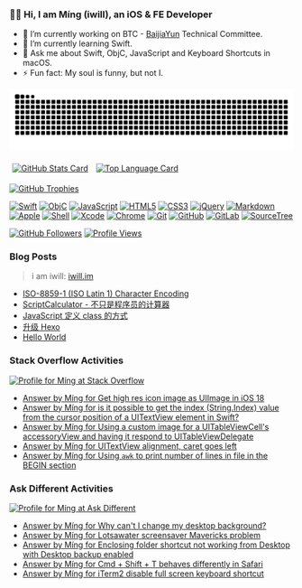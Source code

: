 ### 👋🏿 Hi, I am Míng (iwill), an iOS & FE Developer

- 🔭 I’m currently working on BTC - [BaijiaYun](https://www.baijiayun.com/) Technical Committee.
- 🌱 I’m currently learning Swift.
- 💬 Ask me about Swift, ObjC, JavaScript and Keyboard Shortcuts in macOS.
- ⚡ Fun fact: My soul is funny, but not I.

<p><!-- add `p` for margin-bottom -->
  <picture>
    <source media="(prefers-color-scheme: light)" srcset="https://raw.githubusercontent.com/iwill/iwill/output/github-snake.svg">
    <source media="(prefers-color-scheme: dark)" srcset="https://raw.githubusercontent.com/iwill/iwill/output/github-snake.svg">
    <img alt="github-snake" src="https://raw.githubusercontent.com/iwill/iwill/output/github-snake.svg">
  </picture>
</p>

<p><!-- add `p` for margin-bottom -->
  <a href="#"><!-- add `a` for inline-block -->
    <img alt="GitHub Stats Card" src="https://github-readme-stats.vercel.app/api?username=iwill&count_private=true&include_all_commits=true&show_icons=true&disable_animations=true&theme=swift" valign="top" hspace="5px" vspace="5px" height="180px" /><!-- remove space before `/a` for link style --></a>
  <a href="#">
    <img alt="Top Language Card" src="https://github-readme-stats.vercel.app/api/top-langs/?username=iwill&langs_count=10&layout=compact&theme=swift" valign="top" hspace="5px" vspace="5px" height="180px" /></a>
</p>

<p>
    <a href="#"><img src="https://github-profile-trophy.vercel.app/?username=iwill&column=9&row=1&margin-w=10&margin-h=10&no-bg=true&no-frame=true" alt="GitHub Trophies" /></a>
</p>

<!-- https://devicon.dev/ -->
<p>
  <!-- Languages -->
  <a href="#"><img src="https://cdn.jsdelivr.net/gh/devicons/devicon/icons/swift/swift-original.svg" alt="Swift" width="40" height="40" /></a>
  <a href="#"><img src="https://cdn.jsdelivr.net/gh/devicons/devicon/icons/objectivec/objectivec-plain.svg" alt="ObjC" width="40" height="40" /></a>
  <a href="#"><img src="https://cdn.jsdelivr.net/gh/devicons/devicon/icons/javascript/javascript-original.svg" alt="JavaScript" width="40" height="40" /></a>
  <a href="#"><img src="https://cdn.jsdelivr.net/gh/devicons/devicon/icons/html5/html5-original.svg" width="40" alt="HTML5" height="40" /></a>
  <a href="#"><img src="https://cdn.jsdelivr.net/gh/devicons/devicon/icons/css3/css3-original.svg" width="40" alt="CSS3" height="40" /></a>
  <a href="#"><img src="https://cdn.jsdelivr.net/gh/devicons/devicon/icons/jquery/jquery-original.svg" alt="jQuery" width="40" height="40" /></a>
  <a href="#"><img src="https://cdn.jsdelivr.net/gh/devicons/devicon/icons/markdown/markdown-original.svg" alt="Markdown" width="40" height="40" /></a>
  <!-- Tools -->
  <a href="#"><img src="https://cdn.jsdelivr.net/gh/devicons/devicon/icons/apple/apple-original.svg" alt="Apple" width="40" height="40" /></a>
  <a href="#"><img src="https://cdn.jsdelivr.net/gh/devicons/devicon/icons/bash/bash-original.svg" alt="Shell" width="40" height="40" /></a>
  <a href="#"><img src="https://cdn.jsdelivr.net/gh/devicons/devicon/icons/xcode/xcode-original.svg" alt="Xcode" width="40" height="40" /></a>
  <a href="#"><img src="https://cdn.jsdelivr.net/gh/devicons/devicon/icons/chrome/chrome-original.svg" alt="Chrome" width="40" height="40" /></a>
  <a href="#"><img src="https://cdn.jsdelivr.net/gh/devicons/devicon/icons/git/git-original.svg" alt="Git" width="40" height="40" /></a>
  <a href="#"><img src="https://cdn.jsdelivr.net/gh/devicons/devicon/icons/github/github-original.svg" alt="GitHub" width="40" height="40" /></a>
  <a href="#"><img src="https://cdn.jsdelivr.net/gh/devicons/devicon/icons/gitlab/gitlab-original.svg" alt="GitLab" width="40" height="40" /></a>
  <a href="#"><img src="https://cdn.jsdelivr.net/gh/devicons/devicon/icons/sourcetree/sourcetree-original.svg" alt="SourceTree" width="40" height="40" /></a>
</p>

<p>
  <a href="#"><img src="https://img.shields.io/github/followers/iwill?label=Follow&style=social" alt="GitHub Followers" /></a>
  <!--
  reset: https://github.com/antonkomarev/github-profile-views-counter#how-to-reset-counter
  Ÿ HŸPE: https://yhype.me/github/accounts/iwill
  -->
  <a href="#"><img src="https://komarev.com/ghpvc/?username=iwill" alt="Profile Views" /></a>
</p>

### Blog Posts

> i am iwill: [iwill.im](https://iwill.im/)

<!-- BLOG-POST-LIST:START -->
- [ISO-8859-1 &lpar;ISO Latin 1&rpar; Character Encoding](https://iwill.im/2022/09/27/ISO-8859-1-Encoding/)
- [ScriptCalculator - 不只是程序员的计算器](https://iwill.im/2022/07/08/script-calculator/)
- [JavaScript 定义 class 的方式](https://iwill.im/2022/04/07/class-js/)
- [升级 Hexo](https://iwill.im/2022/02/09/updating-hexo/)
- [Hello World](https://iwill.im/2015/08/28/hello-world/)
<!-- BLOG-POST-LIST:END -->

<!-- COMMENT-OUT
### Stack Exchange Activities
-->

<!-- https://stackoverflow.com/users/456536/m%c3%adng/flair -->
<!-- COMMENT-OUT
<a href="https://stackexchange.com/users/206938/m%C3%ADng"><img src="https://stackexchange.com/users/flair/206938.png?theme=clean" width="208" height="58" alt="Profile for M&#237;ng at Stack Exchange" title="Profile for M&#237;ng at Stack Exchange"></a>
-->

<!-- STACKEXCHANGE:START -->
<!-- STACKEXCHANGE:END -->

### Stack Overflow Activities

<!-- https://stackoverflow.com/users/456536/m%c3%adng/flair -->
<a href="https://stackoverflow.com/users/456536/m%c3%adng"><img src="https://stackoverflow.com/users/flair/456536.png?theme=clean" width="208" height="58" alt="Profile for M&#237;ng at Stack Overflow" title="Profile for M&#237;ng at Stack Overflow"></a>

<!-- STACKOVERFLOW:START -->
- [Answer by Míng for Get high res icon image as UIImage in iOS 18](https://stackoverflow.com/questions/78694328/get-high-res-icon-image-as-uiimage-in-ios-18/78982590#78982590)
- [Answer by Míng for is it possible to get the index &lpar;String.Index&rpar; value from the cursor position of a UITextView element in Swift?](https://stackoverflow.com/questions/44533083/is-it-possible-to-get-the-index-string-index-value-from-the-cursor-position-of/77955615#77955615)
- [Answer by Míng for Using a custom image for a UITableViewCell&#39;s accessoryView and having it respond to UITableViewDelegate](https://stackoverflow.com/questions/869421/using-a-custom-image-for-a-uitableviewcells-accessoryview-and-having-it-respond/77936665#77936665)
- [Answer by Míng for UITextView alignment, caret goes left](https://stackoverflow.com/questions/26524431/uitextview-alignment-caret-goes-left/77851824#77851824)
- [Answer by Míng for Using `awk` to print number of lines in file in the BEGIN section](https://stackoverflow.com/questions/29314555/using-awk-to-print-number-of-lines-in-file-in-the-begin-section/75145609#75145609)
<!-- STACKOVERFLOW:END -->

### Ask Different Activities

<!-- https://apple.stackexchange.com/users/35986/m%c3%adng/flair -->
<a href="https://apple.stackexchange.com/users/35986/m%c3%adng"><img src="https://apple.stackexchange.com/users/flair/35986.png?theme=clean" width="208" height="58" alt="Profile for M&#237;ng at Ask Different" title="Profile for M&#237;ng at Ask Different"></a>

<!-- ASKDIFFERENT:START -->
- [Answer by Míng for Why can&#39;t I change my desktop background?](https://apple.stackexchange.com/questions/61771/why-cant-i-change-my-desktop-background/470805#470805)
- [Answer by Míng for Lotsawater screensaver Mavericks problem](https://apple.stackexchange.com/questions/106715/lotsawater-screensaver-mavericks-problem/454161#454161)
- [Answer by Míng for Enclosing folder shortcut not working from Desktop with Desktop backup enabled](https://apple.stackexchange.com/questions/452296/enclosing-folder-shortcut-not-working-from-desktop-with-desktop-backup-enabled/453035#453035)
- [Answer by Míng for Cmd + Shift + T behaves differently in Safari](https://apple.stackexchange.com/questions/452487/cmd-shift-t-behaves-differently-in-safari/453034#453034)
- [Answer by Míng for iTerm2 disable full screen keyboard shortcut](https://apple.stackexchange.com/questions/452519/iterm2-disable-full-screen-keyboard-shortcut/453033#453033)
<!-- ASKDIFFERENT:END -->

<!--
**iwill/iwill** is a ✨ _special_ ✨ repository because its `README.md` (this file) appears on your GitHub profile.

Here are some ideas to get you started:

- 🔭 I’m currently working on ...
- 🌱 I’m currently learning ...
- 👯 I’m looking to collaborate on ...
- 🤔 I’m looking for help with ...
- 💬 Ask me about ...
- 📫 How to reach me: ...
- 😄 Pronouns: ...
- ⚡ Fun fact: ...
-->
